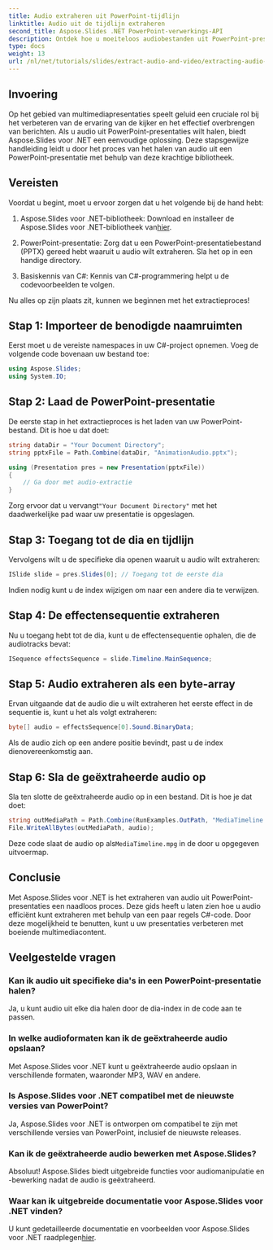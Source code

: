 ```yaml
---
title: Audio extraheren uit PowerPoint-tijdlijn
linktitle: Audio uit de tijdlijn extraheren
second_title: Aspose.Slides .NET PowerPoint-verwerkings-API
description: Ontdek hoe u moeiteloos audiobestanden uit PowerPoint-presentaties kunt extraheren met Aspose.Slides voor .NET. Deze stapsgewijze handleiding biedt duidelijke instructies.
type: docs
weight: 13
url: /nl/net/tutorials/slides/extract-audio-and-video/extracting-audio-from-timeline/
---
```

## Invoering

Op het gebied van multimediapresentaties speelt geluid een cruciale rol bij het verbeteren van de ervaring van de kijker en het effectief overbrengen van berichten. Als u audio uit PowerPoint-presentaties wilt halen, biedt Aspose.Slides voor .NET een eenvoudige oplossing. Deze stapsgewijze handleiding leidt u door het proces van het halen van audio uit een PowerPoint-presentatie met behulp van deze krachtige bibliotheek.

## Vereisten

Voordat u begint, moet u ervoor zorgen dat u het volgende bij de hand hebt:

1.  Aspose.Slides voor .NET-bibliotheek: Download en installeer de Aspose.Slides voor .NET-bibliotheek van[hier](https://releases.aspose.com/slides/net/).

2. PowerPoint-presentatie: Zorg dat u een PowerPoint-presentatiebestand (PPTX) gereed hebt waaruit u audio wilt extraheren. Sla het op in een handige directory.

3. Basiskennis van C#: Kennis van C#-programmering helpt u de codevoorbeelden te volgen.

Nu alles op zijn plaats zit, kunnen we beginnen met het extractieproces!

## Stap 1: Importeer de benodigde naamruimten

Eerst moet u de vereiste namespaces in uw C#-project opnemen. Voeg de volgende code bovenaan uw bestand toe:

```csharp
using Aspose.Slides;
using System.IO;
```

## Stap 2: Laad de PowerPoint-presentatie

De eerste stap in het extractieproces is het laden van uw PowerPoint-bestand. Dit is hoe u dat doet:

```csharp
string dataDir = "Your Document Directory";
string pptxFile = Path.Combine(dataDir, "AnimationAudio.pptx");

using (Presentation pres = new Presentation(pptxFile))
{
    // Ga door met audio-extractie
}
```

 Zorg ervoor dat u vervangt`"Your Document Directory"` met het daadwerkelijke pad waar uw presentatie is opgeslagen.

## Stap 3: Toegang tot de dia en tijdlijn

Vervolgens wilt u de specifieke dia openen waaruit u audio wilt extraheren:

```csharp
ISlide slide = pres.Slides[0]; // Toegang tot de eerste dia
```

Indien nodig kunt u de index wijzigen om naar een andere dia te verwijzen.

## Stap 4: De effectensequentie extraheren

Nu u toegang hebt tot de dia, kunt u de effectensequentie ophalen, die de audiotracks bevat:

```csharp
ISequence effectsSequence = slide.Timeline.MainSequence;
```

## Stap 5: Audio extraheren als een byte-array

Ervan uitgaande dat de audio die u wilt extraheren het eerste effect in de sequentie is, kunt u het als volgt extraheren:

```csharp
byte[] audio = effectsSequence[0].Sound.BinaryData;
```

Als de audio zich op een andere positie bevindt, past u de index dienovereenkomstig aan.

## Stap 6: Sla de geëxtraheerde audio op

Sla ten slotte de geëxtraheerde audio op in een bestand. Dit is hoe je dat doet:

```csharp
string outMediaPath = Path.Combine(RunExamples.OutPath, "MediaTimeline.mpg");
File.WriteAllBytes(outMediaPath, audio);
```

 Deze code slaat de audio op als`MediaTimeline.mpg` in de door u opgegeven uitvoermap.

## Conclusie

Met Aspose.Slides voor .NET is het extraheren van audio uit PowerPoint-presentaties een naadloos proces. Deze gids heeft u laten zien hoe u audio efficiënt kunt extraheren met behulp van een paar regels C#-code. Door deze mogelijkheid te benutten, kunt u uw presentaties verbeteren met boeiende multimediacontent.

## Veelgestelde vragen

### Kan ik audio uit specifieke dia's in een PowerPoint-presentatie halen?

Ja, u kunt audio uit elke dia halen door de dia-index in de code aan te passen.

### In welke audioformaten kan ik de geëxtraheerde audio opslaan?

Met Aspose.Slides voor .NET kunt u geëxtraheerde audio opslaan in verschillende formaten, waaronder MP3, WAV en andere.

### Is Aspose.Slides voor .NET compatibel met de nieuwste versies van PowerPoint?

Ja, Aspose.Slides voor .NET is ontworpen om compatibel te zijn met verschillende versies van PowerPoint, inclusief de nieuwste releases.

### Kan ik de geëxtraheerde audio bewerken met Aspose.Slides?

Absoluut! Aspose.Slides biedt uitgebreide functies voor audiomanipulatie en -bewerking nadat de audio is geëxtraheerd.

### Waar kan ik uitgebreide documentatie voor Aspose.Slides voor .NET vinden?

 U kunt gedetailleerde documentatie en voorbeelden voor Aspose.Slides voor .NET raadplegen[hier](https://reference.aspose.com/slides/net/).
